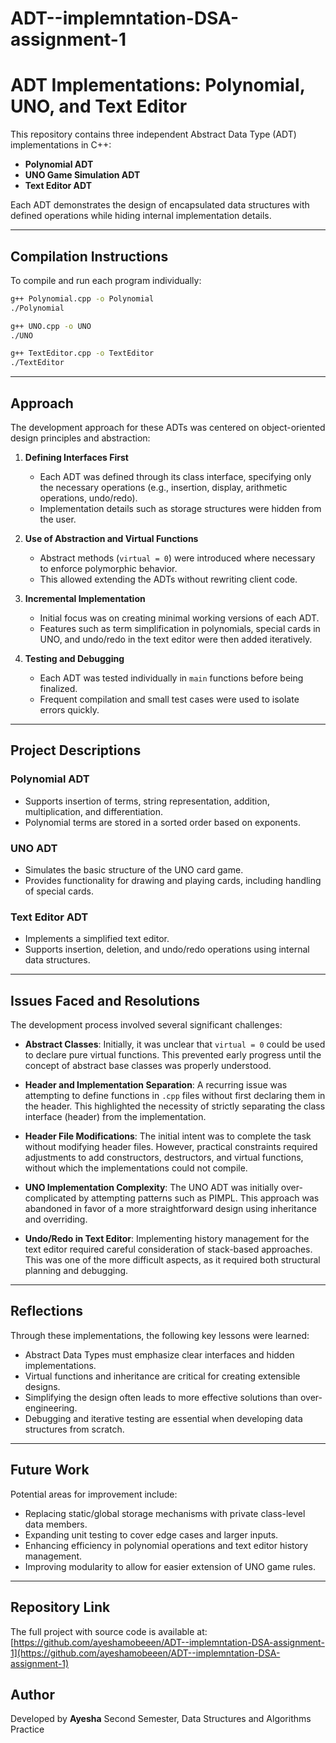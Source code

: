 # ADT--implemntation-DSA-assignment-1
# ADT Implementations: Polynomial, UNO, and Text Editor

This repository contains three independent Abstract Data Type (ADT) implementations in C++:

* **Polynomial ADT**
* **UNO Game Simulation ADT**
* **Text Editor ADT**

Each ADT demonstrates the design of encapsulated data structures with defined operations while hiding internal implementation details.

---

## Compilation Instructions

To compile and run each program individually:

```bash
g++ Polynomial.cpp -o Polynomial
./Polynomial

g++ UNO.cpp -o UNO
./UNO

g++ TextEditor.cpp -o TextEditor
./TextEditor
```

---

## Approach

The development approach for these ADTs was centered on object-oriented design principles and abstraction:

1. **Defining Interfaces First**

   * Each ADT was defined through its class interface, specifying only the necessary operations (e.g., insertion, display, arithmetic operations, undo/redo).
   * Implementation details such as storage structures were hidden from the user.

2. **Use of Abstraction and Virtual Functions**

   * Abstract methods (`virtual = 0`) were introduced where necessary to enforce polymorphic behavior.
   * This allowed extending the ADTs without rewriting client code.

3. **Incremental Implementation**

   * Initial focus was on creating minimal working versions of each ADT.
   * Features such as term simplification in polynomials, special cards in UNO, and undo/redo in the text editor were then added iteratively.

4. **Testing and Debugging**

   * Each ADT was tested individually in `main` functions before being finalized.
   * Frequent compilation and small test cases were used to isolate errors quickly.

---

## Project Descriptions

### Polynomial ADT

* Supports insertion of terms, string representation, addition, multiplication, and differentiation.
* Polynomial terms are stored in a sorted order based on exponents.

### UNO ADT

* Simulates the basic structure of the UNO card game.
* Provides functionality for drawing and playing cards, including handling of special cards.

### Text Editor ADT

* Implements a simplified text editor.
* Supports insertion, deletion, and undo/redo operations using internal data structures.

---

## Issues Faced and Resolutions

The development process involved several significant challenges:

* **Abstract Classes**: Initially, it was unclear that `virtual = 0` could be used to declare pure virtual functions. This prevented early progress until the concept of abstract base classes was properly understood.

* **Header and Implementation Separation**: A recurring issue was attempting to define functions in `.cpp` files without first declaring them in the header. This highlighted the necessity of strictly separating the class interface (header) from the implementation.

* **Header File Modifications**: The initial intent was to complete the task without modifying header files. However, practical constraints required adjustments to add constructors, destructors, and virtual functions, without which the implementations could not compile.

* **UNO Implementation Complexity**: The UNO ADT was initially over-complicated by attempting patterns such as PIMPL. This approach was abandoned in favor of a more straightforward design using inheritance and overriding.

* **Undo/Redo in Text Editor**: Implementing history management for the text editor required careful consideration of stack-based approaches. This was one of the more difficult aspects, as it required both structural planning and debugging.

---

## Reflections

Through these implementations, the following key lessons were learned:

* Abstract Data Types must emphasize clear interfaces and hidden implementations.
* Virtual functions and inheritance are critical for creating extensible designs.
* Simplifying the design often leads to more effective solutions than over-engineering.
* Debugging and iterative testing are essential when developing data structures from scratch.

---

## Future Work

Potential areas for improvement include:

* Replacing static/global storage mechanisms with private class-level data members.
* Expanding unit testing to cover edge cases and larger inputs.
* Enhancing efficiency in polynomial operations and text editor history management.
* Improving modularity to allow for easier extension of UNO game rules.

---
## Repository Link

The full project with source code is available at:
[https://github.com/ayeshamobeeen/ADT--implemntation-DSA-assignment-1](https://github.com/ayeshamobeeen/ADT--implemntation-DSA-assignment-1)


## Author

Developed by **Ayesha**
Second Semester, Data Structures and Algorithms Practice
